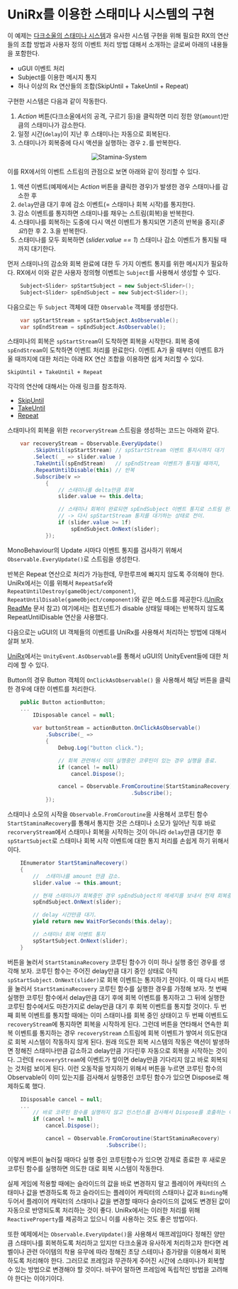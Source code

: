 
UniRx를 이용한 스태미나 시스템의 구현
==========================================

이 예제는 [다크소울의 스태미나 시스템](http://darksouls.wiki.fextralife.com/Stamina)과 유사한 시스템 구현을 위해 필요한 RX의 연산들의 조합 방법과 사용자 정의 이벤트 처리 방법 대해서 소개하는 글로써 아래의 내용들을 포함한다. 

* uGUI 이벤트 처리
* Subject를 이용한 메시지 통지
* 하나 이상의 Rx 연산들의 조합(SkipUntil + TakeUntil + Repeat)


구현한 시스템은 다음과 같이 작동한다. 

1. *Action* 버튼(다크소울에서의 공격, 구르기 등)을 클릭하면 미리 정한 양(`amount`)만큼의 스태미나가 감소한다. 
2. 일정 시간(`delay`)이 지난 후 스태미나는 자동으로 회복된다.
3. 스태미나가 회복중에 다시 액션을 실행하는 경우 `2.`를 반복한다.


<p align="center">
  <img src="https://github.com/kimsama/Unity-RxSamples/blob/master/Assets/Samples/uGUI/stamina-system.gif?raw=true" alt="Stamina-System"/>
</p>


이를 RX에서의 이벤트 스트림의 관점으로 보면 아래와 같이 정리할 수 있다. 

1. 액션 이벤트(예제에서는 *Action* 버튼을 클릭한 경우)가 발생한 경우 스태미나를 감소한 후
2. `delay`만큼 대기 후에 감소 이벤트(= 스태미나 회복 시작)를 통지한다. 
3. 감소 이벤트를 통지하면 스태미나를 채우는 스트림(회복)을 반복한다. 
4. 스태미나를 회복하는 도중에 다시 액션 이벤트가 통지되면 기존의 반복을 중지(*중요!*)한 후 2. 3.을 반복한다.
5. 스태미나를 모두 회복하면 (*slider.value == 1*) 스태미나 감소 이벤트가 통지될 때까지 대기한다.

먼저 스태미나의 감소와 회복 완료에 대한 두 가지 이벤트 통지를 위한 메시지가 필요하다. RX에서 이와 같은 사용자 정의형 이벤트는 `Subject`를 사용해서 생성할 수 있다. 

``` csharp 
    Subject<Slider> spStartSubject = new Subject<Slider>();
    Subject<Slider> spEndSubject = new Subject<Slider>();
```

다음으로는 두 `Subject` 객체에 대한 `Observable` 객체를 생성한다. 

``` csharp
    var spStartStream = spStartSubject.AsObservable();
    var spEndStream = spEndSubject.AsObservable();
```

스태미나의 회복은 `spStartStream`이 도착하면 회복을 시작한다. 회복 중에 `spEndStream`이 도착하면 이벤트 처리를 완료한다. 이벤트 A가 올 때부터 이벤트 B가 올 때까지에 대한 처리는 아래 RX 연산 조합을 이용하면 쉽게 처리할 수 있다. 

`SkipUntil + TakeUntil + Repeat`

각각의 연산에 대해서는 아래 링크를 참조하자.
* [SkipUntil](http://reactivex.io/documentation/operators/skipuntil.html)
* [TakeUntil](http://reactivex.io/documentation/operators/takeuntil.html)
* [Repeat](http://reactivex.io/documentation/operators/repeat.html)


스태미나의 회복을 위한 `recorveryStream` 스트림을 생성하는 코드는 아래와 같다. 

``` csharp
    var recoveryStream = Observable.EveryUpdate()
        .SkipUntil(spStartStream) // spStartStream 이벤트 통지시까지 대기
        .Select( _ => slider.value )
        .TakeUntil(spEndStream)   // spEndStream 이벤트가 통지될 때까지,
        .RepeatUntilDisable(this) // 반복
        .Subscribe(v =>
            {
                // 스태미나를 delta만큼 회복
                slider.value += this.delta;

                // 스태미나 회복이 완료되면 spEndSubject 이벤트 통지로 스트림 완료.
                // -> 다시 spStartStream 통지를 대기하는 상태로 전이.
                if (slider.value >= 1f)
                    spEndSubject.OnNext(slider); 
            });
```

MonoBehaviour의 Update 시마다 이벤트 통지를 검사하기 위해서 `Observable.EveryUpdate()`로 스트림을 생성한다. 

반복은 Repeat 연산으로 처리가 가능한데, 무한루프에 빠지지 않도록 주의해야 한다. UniRx에서는 이를 위해서 `RepeatSafe`와 `RepeatUntilDestroy(gameObject/component)`, `RepeatUntilDisable(gameObject/component)`와 같은 메소드를 제공한다.([UniRx ReadMe](https://github.com/neuecc/UniRx/blob/master/README.md) 문서 참고) 여기에서는 컴포넌트가 disable 상태일 때에는 반복하지 않도록 RepeatUntilDisable 연산을 사용했다.

다음으로는 uGUI의 UI 객체들의 이벤트를 UniRx를 사용해서 처리하는 방법에 대해서 살펴 보자. 

[UniRx](https://github.com/neuecc/UniRx)에서는 `UnityEvent.AsObservable`를 통해서 uGUI의 UnityEvent들에 대한 처리에 할 수 있다. 

Button의 경우 Button 객체의 `OnClickAsObservable()` 을 사용해서 해당 버튼을 클릭한 경우에 대한 이벤트를 처리한다.

``` csharp
    public Button actionButton;
    ...
        IDisposable cancel = null;

        var buttonStream = actionButton.OnClickAsObservable()
            .Subscribe(_ =>
            {
                Debug.Log("button click.");

                // 회복 관련해서 이미 실행중인 코루틴이 있는 경우 실행을 종료.
                if (cancel != null)
                    cancel.Dispose(); 

                cancel = Observable.FromCoroutine(StartStaminaRecovery)
                                       .Subscribe();
            });

```

스태미나 소모의 시작을 `Observable.FromCoroutine`을 사용해서 코루틴 함수 `StartStaminaRecovery`를 통해서 통지한 것은 스태미나 소모가 일어난 직후 바로 `recorveryStream`에서 스태미나 회복을 시작하는 것이 아니라 `delay`만큼 대기한 후 `spStartSubject`로 스태미나 회복 시작 이벤트에 대한 통지 처리를 손쉽게 하기 위해서이다. 

```csharp
    IEnumerator StartStaminaRecovery()
    {
        //  스태미나를 amount 만큼 감소.
        slider.value -= this.amount;

        // 현재 스태미나가 회복중인 경우 spEndSubject의 메세지를 보내서 현재 회복중(repeat)인 상태를 중지하도록 한다.
        spEndSubject.OnNext(slider);

        // delay 시간만큼 대기.
        yield return new WaitForSeconds(this.delay);

        // 스태미너 회복 이벤트 통지
        spStartSubject.OnNext(slider);
    }    
```

버튼을 눌러서 `StartStaminaRecovery` 코루틴 함수가 이미 하나 실행 중인 경우를 생각해 보자. 코루틴 함수는 주어진 delay만큼 대기 중인 상태로 아직 `spStartSubject.OnNext(slider)`로 회복 이벤트는 통지하기 전이다. 이 때 다시 버튼을 눌러서  `StartStaminaRecovery` 코루틴 함수를 실행한 경우를 가정해 보자. 첫 번째 실행한 코루틴 함수에서 delay만큼 대기 후에 회복 이벤트를 통지하고 그 뒤에 실행한 코루틴 함수에서도 마찬가지로 delay만큼 대기 후 회복 이벤트를 통지할 것이다. 두 번째 회복 이벤트를 통지할 때에는 이미 스태미나를 회복 중인 상태이고 두 번째 이벤트도 `recoveryStream`에 통지하면 회복을 시작하게 된다. 그런데 버튼을 연타해서 연속한 회복 이벤트를 통지하는 경우 `recoveryStream` 스트림에 회복 이벤트가 쌓여서 의도한대로 회복 시스템이 작동하지 않게 된다. 원래 의도한 회복 시스템의 작동은 액션이 발생하면 정해진 스태미나만큼 감소하고 delay만큼 기다린후 자동으로 회복을 시작하는 것이다. 그런데 `recoveryStream`에 이벤트가 앃이면 delay만큼 기다리지 않고 바로 회복되는 것처럼 보이게 된다. 이런 오동작을 방지하기 위해서 버튼을 누르면 코루틴 함수의 Observable이 이미 있는지를 검사해서 실행중인 코루틴 함수가 있으면 Dispose로 해제하도록 했다. 

```csharp
    IDisposable cancel = null;
    ...
        // 바로 코루틴 함수를 실행하지 않고 인스턴스를 검사해서 Dispose를 호출하는 이유
        if (cancel != null)
            cancel.Dispose(); 

            cancel = Observable.FromCoroutine(StartStaminaRecovery)
                               .Subscribe();
```

이렇게 버튼이 눌러질 때마다 실행 중인 코루틴함수가 있으면 강제로 종료한 후 새로운 코루틴 함수를 실행하면 의도한 대로 회복 시스템이 작동한다. 

실제 게임에 적용할 때에는 슬라이드의 값을 바로 변경하지 말고 플레이어 캐릭터의 스태미나 값을 변경하도록 하고 슬라이드는 플레이어 캐릭터의 스태미나 값과 `Binding`해 두어서 플레이어 캐릭터의 스태미나 값을 변경할 때마다 슬라이드의 값에도 변경된 값이 자동으로  반영되도록 처리하는 것이 좋다. UniRx에서는 이러한 처리를 위해 `ReactiveProperty`를 제공하고 있으니 이를 사용하는 것도 좋은 방법이다. 

또한 예제에서는 `Observable.EveryUpdate()`을 사용해서 매프레임마다 정해진 양만큼 스태미나를 회복하도록 처리하고 있지만 다크소울과 유사하게 처리하고자 한다면 레벨이나 관련 아이템의 착용 유무에 따라 정해진 초당 스테미나 증가량을 이용해서 회복하도록 처리해야 한다. 그러므로 프레임과 무관하게 주어진 시간에 스태미나가 회복할 수 있는 방법으로 변경해야 할 것이다. 바꾸어 말하면 프레임에 독립적인 방법을 고려해야 한다는 이야기이다. 


